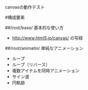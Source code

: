 canvasの動作テスト

#構成要素

##/root/base/
基本的な使い方

* http://www.html5.jp/canvas/ の写経

##/root/animatin/
単純なアニメーション

* ループ
* ループ（リバース）
* 複数アイテムを同時アニメーション
* サイン波
* 円軌跡

